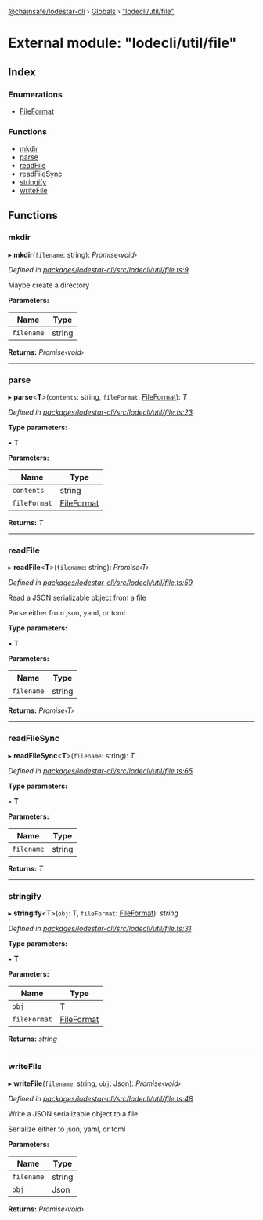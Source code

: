 [@chainsafe/lodestar-cli](../README.md) › [Globals](../globals.md) › ["lodecli/util/file"](_lodecli_util_file_.md)

# External module: "lodecli/util/file"

## Index

### Enumerations

* [FileFormat](../enums/_lodecli_util_file_.fileformat.md)

### Functions

* [mkdir](_lodecli_util_file_.md#mkdir)
* [parse](_lodecli_util_file_.md#parse)
* [readFile](_lodecli_util_file_.md#readfile)
* [readFileSync](_lodecli_util_file_.md#readfilesync)
* [stringify](_lodecli_util_file_.md#stringify)
* [writeFile](_lodecli_util_file_.md#writefile)

## Functions

###  mkdir

▸ **mkdir**(`filename`: string): *Promise‹void›*

*Defined in [packages/lodestar-cli/src/lodecli/util/file.ts:9](https://github.com/ChainSafe/lodestar/blob/533caff9e/packages/lodestar-cli/src/lodecli/util/file.ts#L9)*

Maybe create a directory

**Parameters:**

Name | Type |
------ | ------ |
`filename` | string |

**Returns:** *Promise‹void›*

___

###  parse

▸ **parse**<**T**>(`contents`: string, `fileFormat`: [FileFormat](../enums/_lodecli_util_file_.fileformat.md)): *T*

*Defined in [packages/lodestar-cli/src/lodecli/util/file.ts:23](https://github.com/ChainSafe/lodestar/blob/533caff9e/packages/lodestar-cli/src/lodecli/util/file.ts#L23)*

**Type parameters:**

▪ **T**

**Parameters:**

Name | Type |
------ | ------ |
`contents` | string |
`fileFormat` | [FileFormat](../enums/_lodecli_util_file_.fileformat.md) |

**Returns:** *T*

___

###  readFile

▸ **readFile**<**T**>(`filename`: string): *Promise‹T›*

*Defined in [packages/lodestar-cli/src/lodecli/util/file.ts:59](https://github.com/ChainSafe/lodestar/blob/533caff9e/packages/lodestar-cli/src/lodecli/util/file.ts#L59)*

Read a JSON serializable object from a file

Parse either from json, yaml, or toml

**Type parameters:**

▪ **T**

**Parameters:**

Name | Type |
------ | ------ |
`filename` | string |

**Returns:** *Promise‹T›*

___

###  readFileSync

▸ **readFileSync**<**T**>(`filename`: string): *T*

*Defined in [packages/lodestar-cli/src/lodecli/util/file.ts:65](https://github.com/ChainSafe/lodestar/blob/533caff9e/packages/lodestar-cli/src/lodecli/util/file.ts#L65)*

**Type parameters:**

▪ **T**

**Parameters:**

Name | Type |
------ | ------ |
`filename` | string |

**Returns:** *T*

___

###  stringify

▸ **stringify**<**T**>(`obj`: T, `fileFormat`: [FileFormat](../enums/_lodecli_util_file_.fileformat.md)): *string*

*Defined in [packages/lodestar-cli/src/lodecli/util/file.ts:31](https://github.com/ChainSafe/lodestar/blob/533caff9e/packages/lodestar-cli/src/lodecli/util/file.ts#L31)*

**Type parameters:**

▪ **T**

**Parameters:**

Name | Type |
------ | ------ |
`obj` | T |
`fileFormat` | [FileFormat](../enums/_lodecli_util_file_.fileformat.md) |

**Returns:** *string*

___

###  writeFile

▸ **writeFile**(`filename`: string, `obj`: Json): *Promise‹void›*

*Defined in [packages/lodestar-cli/src/lodecli/util/file.ts:48](https://github.com/ChainSafe/lodestar/blob/533caff9e/packages/lodestar-cli/src/lodecli/util/file.ts#L48)*

Write a JSON serializable object to a file

Serialize either to json, yaml, or toml

**Parameters:**

Name | Type |
------ | ------ |
`filename` | string |
`obj` | Json |

**Returns:** *Promise‹void›*
